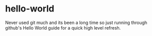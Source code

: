 # hello-world
Never used git much and its been a long time so just running through github's Hello World guide for a quick high level refresh.
